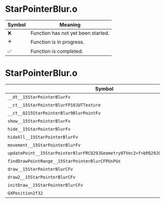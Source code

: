 # StarPointerBlur.o
| Symbol | Meaning 
| ------------- | ------------- 
| :x: | Function has not yet been started. 
| :eight_pointed_black_star: | Function is in progress. 
| :white_check_mark: | Function is completed. 


# StarPointerBlur.o
| Symbol | Decompiled? |
| ------------- | ------------- |
| `__dt__15StarPointerBlurFv` | :x: |
| `__ct__15StarPointerBlurFP10JUTTexture` | :x: |
| `__ct__Q215StarPointerBlur9BlurPointFv` | :x: |
| `show__15StarPointerBlurFv` | :x: |
| `hide__15StarPointerBlurFv` | :x: |
| `hideAll__15StarPointerBlurFv` | :x: |
| `movement__15StarPointerBlurFv` | :x: |
| `updatePoint__15StarPointerBlurFRCQ29JGeometry8TVec2<f>bPQ29JGeometry8TVec2<f>` | :x: |
| `findDrawPointRange__15StarPointerBlurCFPUsPUs` | :x: |
| `draw__15StarPointerBlurCFv` | :x: |
| `draw2__15StarPointerBlurCFv` | :x: |
| `initDraw__15StarPointerBlurCFv` | :x: |
| `GXPosition2f32` | :x: |
